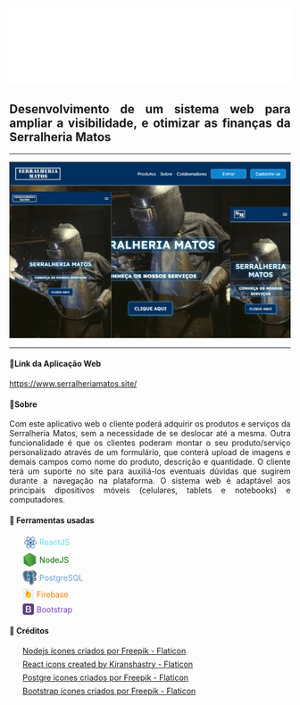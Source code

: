 <div align="justify">
    <img src="./imgs/logo-desk-tablet.svg"/>
    <h2>Desenvolvimento de um sistema web para ampliar a visibilidade, e otimizar as finanças da Serralheria Matos</h2>
</div>
<hr/>

<div>
    <img src="./imgs/mainImage.jpg"/>
</div>

<hr/>

<div style="margin-bottom: 10px;">
    <h4>🔗Link da Aplicação Web</h4>
    <a href="https://www.serralheriamatos.site/" target="_blank">https://www.serralheriamatos.site/</a>
</div>

<div align="justify">
    <h4>📝Sobre</h4>
    <p>Com este aplicativo web o cliente poderá adquirir os produtos e serviços da Serralheria Matos, sem a necessidade de se deslocar até a mesma. Outra funcionalidade é que os clientes poderam montar o seu produto/serviço personalizado através de um formulário, que conterá upload de imagens e demais campos como nome do produto, descrição e quantidade. O cliente terá um suporte no site para auxiliá-los eventuais dúvidas que sugirem durante a navegação na plataforma. O sistema web é adaptável aos principais dipositivos móveis (celulares, tablets e notebooks) e computadores.</p>
</div>

<div>
    <h4>🔨 Ferramentas usadas</h4>
    <ul style="list-style: none; display: flex; flex-direction: column; gap: 7px;">
        <li style="display: flex; gap: 5px; align-items: center">
            <img width="25" src="./imgs/reactjs.png"/>
            <a href="https://reactjs.org/" target="_blank" style="color: #61dafb; text-decoration: none;">
                ReactJS
            </a>
        </li>
        <li style="display: flex; gap: 5px; align-items: center">
            <img width="25" src="./imgs/nodejs.png"/>
            <a href="https://nodejs.org/" target="_blank" style="color: #026e00; text-decoration: none;">
                NodeJS
            </a>
        </li>
        <li style="display: flex; gap: 5px; align-items: center">
            <img width="25" src="./imgs/postgres.png">
            <a href="https://www.postgresql.org/" target="_blank" style="color: #699eca; text-decoration: none;">
                PostgreSQL
            </a>
        </li>
        <li style="display: flex; gap: 5px; align-items: center">
            <img style="width: 20px;" src="./imgs/firebase.png"/>
            <a href="https://firebase.google.com/" target="_blank" style="color: #f57d01; text-decoration: none;">
                Firebase
            </a>
        </li>
        <li style="display: flex; gap: 5px; align-items: center">
            <img style="width: 20px;" src="./imgs/bootstrap.png"/>
            <a href="https://getbootstrap.com/" target="_blank" style="color: #6f42c1; text-decoration: none;">
                Bootstrap
            </a>
        </li>
    </ul>
</div>

<div>
    <h4>📱 Créditos</h4>
    <ul style="list-style: none; display: flex; flex-direction: column; gap: 7px;">
        <li>
            <a href="https://www.flaticon.com/br/icones-gratis/nodejs" title="nodejs ícones">Nodejs ícones criados por Freepik - Flaticon</a>
        </li>
        <li>
            <a href="https://www.flaticon.com/free-icons/react" title="react icons">React icons created by Kiranshastry - Flaticon</a>
        </li>
        <li>
            <a href="https://www.flaticon.com/br/icones-gratis/postgre" title="postgre ícones">Postgre ícones criados por Freepik - Flaticon</a>
        </li>
        <li>
            <a href="https://www.flaticon.com/br/icones-gratis/bootstrap" title="bootstrap ícones">Bootstrap ícones criados por Freepik - Flaticon</a>
        </li>
    </ul>
</div>
